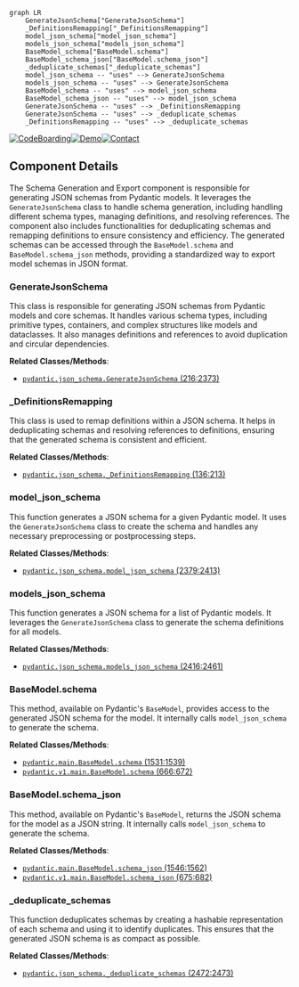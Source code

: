 ```mermaid
graph LR
    GenerateJsonSchema["GenerateJsonSchema"]
    _DefinitionsRemapping["_DefinitionsRemapping"]
    model_json_schema["model_json_schema"]
    models_json_schema["models_json_schema"]
    BaseModel_schema["BaseModel.schema"]
    BaseModel_schema_json["BaseModel.schema_json"]
    _deduplicate_schemas["_deduplicate_schemas"]
    model_json_schema -- "uses" --> GenerateJsonSchema
    models_json_schema -- "uses" --> GenerateJsonSchema
    BaseModel_schema -- "uses" --> model_json_schema
    BaseModel_schema_json -- "uses" --> model_json_schema
    GenerateJsonSchema -- "uses" --> _DefinitionsRemapping
    GenerateJsonSchema -- "uses" --> _deduplicate_schemas
    _DefinitionsRemapping -- "uses" --> _deduplicate_schemas
```
[![CodeBoarding](https://img.shields.io/badge/Generated%20by-CodeBoarding-9cf?style=flat-square)](https://github.com/CodeBoarding/GeneratedOnBoardings)[![Demo](https://img.shields.io/badge/Try%20our-Demo-blue?style=flat-square)](https://www.codeboarding.org/demo)[![Contact](https://img.shields.io/badge/Contact%20us%20-%20codeboarding@gmail.com-lightgrey?style=flat-square)](mailto:codeboarding@gmail.com)

## Component Details

The Schema Generation and Export component is responsible for generating JSON schemas from Pydantic models. It leverages the `GenerateJsonSchema` class to handle schema generation, including handling different schema types, managing definitions, and resolving references. The component also includes functionalities for deduplicating schemas and remapping definitions to ensure consistency and efficiency. The generated schemas can be accessed through the `BaseModel.schema` and `BaseModel.schema_json` methods, providing a standardized way to export model schemas in JSON format.

### GenerateJsonSchema
This class is responsible for generating JSON schemas from Pydantic models and core schemas. It handles various schema types, including primitive types, containers, and complex structures like models and dataclasses. It also manages definitions and references to avoid duplication and circular dependencies.


**Related Classes/Methods**:

- <a href="https://github.com/pydantic/pydantic/blob/master/pydantic/json_schema.py#L216-L2373" target="_blank" rel="noopener noreferrer">`pydantic.json_schema.GenerateJsonSchema` (216:2373)</a>


### _DefinitionsRemapping
This class is used to remap definitions within a JSON schema. It helps in deduplicating schemas and resolving references to definitions, ensuring that the generated schema is consistent and efficient.


**Related Classes/Methods**:

- <a href="https://github.com/pydantic/pydantic/blob/master/pydantic/json_schema.py#L136-L213" target="_blank" rel="noopener noreferrer">`pydantic.json_schema._DefinitionsRemapping` (136:213)</a>


### model_json_schema
This function generates a JSON schema for a given Pydantic model. It uses the `GenerateJsonSchema` class to create the schema and handles any necessary preprocessing or postprocessing steps.


**Related Classes/Methods**:

- <a href="https://github.com/pydantic/pydantic/blob/master/pydantic/json_schema.py#L2379-L2413" target="_blank" rel="noopener noreferrer">`pydantic.json_schema.model_json_schema` (2379:2413)</a>


### models_json_schema
This function generates a JSON schema for a list of Pydantic models. It leverages the `GenerateJsonSchema` class to generate the schema definitions for all models.


**Related Classes/Methods**:

- <a href="https://github.com/pydantic/pydantic/blob/master/pydantic/json_schema.py#L2416-L2461" target="_blank" rel="noopener noreferrer">`pydantic.json_schema.models_json_schema` (2416:2461)</a>


### BaseModel.schema
This method, available on Pydantic's `BaseModel`, provides access to the generated JSON schema for the model. It internally calls `model_json_schema` to generate the schema.


**Related Classes/Methods**:

- <a href="https://github.com/pydantic/pydantic/blob/master/pydantic/main.py#L1531-L1539" target="_blank" rel="noopener noreferrer">`pydantic.main.BaseModel.schema` (1531:1539)</a>
- <a href="https://github.com/pydantic/pydantic/blob/master/pydantic/v1/main.py#L666-L672" target="_blank" rel="noopener noreferrer">`pydantic.v1.main.BaseModel.schema` (666:672)</a>


### BaseModel.schema_json
This method, available on Pydantic's `BaseModel`, returns the JSON schema for the model as a JSON string. It internally calls `model_json_schema` to generate the schema.


**Related Classes/Methods**:

- <a href="https://github.com/pydantic/pydantic/blob/master/pydantic/main.py#L1546-L1562" target="_blank" rel="noopener noreferrer">`pydantic.main.BaseModel.schema_json` (1546:1562)</a>
- <a href="https://github.com/pydantic/pydantic/blob/master/pydantic/v1/main.py#L675-L682" target="_blank" rel="noopener noreferrer">`pydantic.v1.main.BaseModel.schema_json` (675:682)</a>


### _deduplicate_schemas
This function deduplicates schemas by creating a hashable representation of each schema and using it to identify duplicates. This ensures that the generated JSON schema is as compact as possible.


**Related Classes/Methods**:

- <a href="https://github.com/pydantic/pydantic/blob/master/pydantic/json_schema.py#L2472-L2473" target="_blank" rel="noopener noreferrer">`pydantic.json_schema._deduplicate_schemas` (2472:2473)</a>